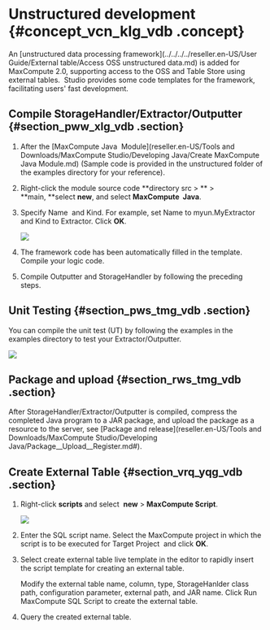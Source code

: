 # Unstructured development {#concept_vcn_klg_vdb .concept}

An [unstructured data processing framework](../../../../reseller.en-US/User Guide/External table/Access OSS unstructured data.md) is added for MaxCompute 2.0, supporting access to the OSS and Table Store using external tables.  Studio provides some code templates for the framework, facilitating users' fast development.

## Compile StorageHandler/Extractor/Outputter {#section_pww_xlg_vdb .section}

1.  After the [MaxCompute Java  Module](reseller.en-US/Tools and Downloads/MaxCompute Studio/Developing Java/Create MaxCompute Java Module.md) \(Sample code is provided in the unstructured folder of the examples directory for your reference\).
2.  Right-click the module source code **directory src \> ** \> **main, **select **new**, and select **MaxCompute  Java**.
3.  Specify Name  and Kind. For example, set Name to myun.MyExtractor and Kind to Extractor. Click **OK**.

    ![](http://static-aliyun-doc.oss-cn-hangzhou.aliyuncs.com/assets/img/12132/15444367862044_en-US.png)

4.  The framework code has been automatically filled in the template. Compile your logic code.
5.  Compile Outputter and StorageHandler by following the preceding steps.

## Unit Testing {#section_pws_tmg_vdb .section}

You can compile the unit test \(UT\) by following the examples in the examples directory to test your Extractor/Outputter.

![](http://static-aliyun-doc.oss-cn-hangzhou.aliyuncs.com/assets/img/12132/15444367862037_en-US.png)

## Package and upload {#section_rws_tmg_vdb .section}

After StorageHandler/Extractor/Outputter is compiled, compress the completed Java program to a JAR package, and upload the package as a resource to the server, see [Package and release](reseller.en-US/Tools and Downloads/MaxCompute Studio/Developing Java/Package__Upload__Register.md#).

## Create External Table {#section_vrq_yqg_vdb .section}

1.  Right-click **scripts** and select  **new** \> **MaxCompute Script**.

    ![](http://static-aliyun-doc.oss-cn-hangzhou.aliyuncs.com/assets/img/12132/15444367872046_en-US.png)

2.  Enter the SQL script name. Select the MaxCompute project in which the script is to be executed for Target Project  and click **OK**.
3.  Select create external table live template in the editor to rapidly insert the script template for creating an external table.

    Modify the external table name, column, type, StorageHanlder class path, configuration parameter, external path, and JAR name. Click Run MaxCompute SQL Script to create the external table.

4.  Query the created external table.

